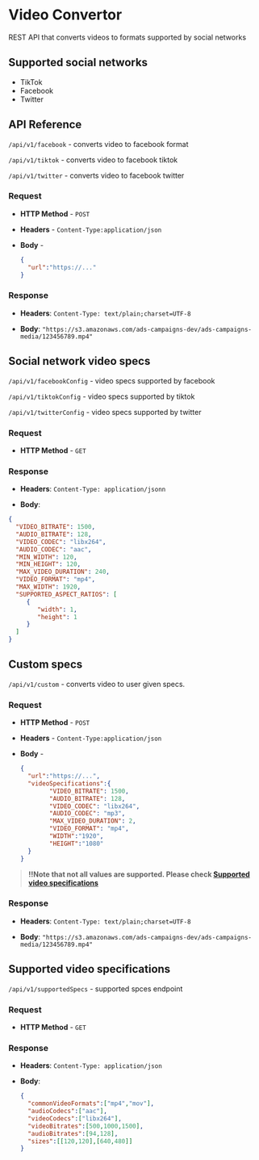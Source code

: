 
# Video Convertor

REST API that converts videos to formats supported by social networks

## Supported social networks
- TikTok
- Facebook
- Twitter

## API Reference

``/api/v1/facebook`` - converts video to facebook format

``/api/v1/tiktok`` - converts video to facebook tiktok

``/api/v1/twitter`` - converts video to facebook twitter

### Request
- **HTTP Method** - ``POST``

- **Headers** -
  ``Content-Type:application/json``
- **Body** -
  ```json
  {
    "url":"https://..."
  }
  ```

### Response
- **Headers**:
  ``Content-Type: text/plain;charset=UTF-8``

- **Body**:
  ``"https://s3.amazonaws.com/ads-campaigns-dev/ads-campaigns-media/123456789.mp4"``




## Social network video specs

``/api/v1/facebookConfig`` - video specs supported by facebook

``/api/v1/tiktokConfig`` - video specs supported by tiktok

``/api/v1/twitterConfig`` - video specs supported by twitter

### Request
- **HTTP Method** - ``GET``

### Response
- **Headers**:
  ``Content-Type: application/jsonn``

- **Body**:
 ```json
{
   "VIDEO_BITRATE": 1500,
   "AUDIO_BITRATE": 128,
   "VIDEO_CODEC": "libx264",
   "AUDIO_CODEC": "aac",
   "MIN_WIDTH": 120,
   "MIN_HEIGHT": 120,
   "MAX_VIDEO_DURATION": 240,
   "VIDEO_FORMAT": "mp4",
   "MAX_WIDTH": 1920,
   "SUPPORTED_ASPECT_RATIOS": [
      {
         "width": 1,
         "height": 1
      }
   ]
}
 ``` 

## Custom specs

``/api/v1/custom`` - converts video to user given specs.

### Request
- **HTTP Method** - ``POST``

- **Headers** -
  ``Content-Type:application/json``
- **Body** -
  ```json
  {
    "url":"https://...",
    "videoSpecifications":{
          "VIDEO_BITRATE": 1500,
          "AUDIO_BITRATE": 128,
          "VIDEO_CODEC": "libx264",
          "AUDIO_CODEC": "mp3",
          "MAX_VIDEO_DURATION": 2,
          "VIDEO_FORMAT": "mp4",
          "WIDTH":"1920",
          "HEIGHT":"1080"  
    }
  }
  ```
>**!!Note that not all values are supported. Please check [Supported video specifications](#supported-video-specifications)**

### Response
- **Headers**:
  ``Content-Type: text/plain;charset=UTF-8``

- **Body**:
  ``"https://s3.amazonaws.com/ads-campaigns-dev/ads-campaigns-media/123456789.mp4"``


## Supported video specifications

``/api/v1/supportedSpecs`` - supported spces endpoint

### Request
- **HTTP Method** - ``GET``

### Response
- **Headers**:
  ``Content-Type: application/json``

- **Body**:
    ```json 
    {
      "commonVideoFormats":["mp4","mov"],
      "audioCodecs":["aac"],
      "videoCodecs":["libx264"],
      "videoBitrates":[500,1000,1500],
      "audioBitrates":[94,128],
      "sizes":[[120,120],[640,480]]
    }
    ```
